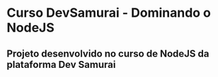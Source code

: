 # Curso DevSamurai - Dominando o NodeJS

## Projeto desenvolvido no curso de NodeJS da plataforma Dev Samurai